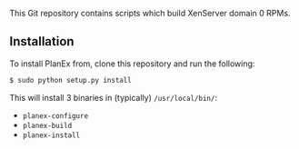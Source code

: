 This Git repository contains scripts which build XenServer domain 0 RPMs.

## Installation

To install PlanEx from, clone this repository and run the following:

```bash
$ sudo python setup.py install
```

This will install 3 binaries in (typically) `/usr/local/bin/`:

* `planex-configure`
* `planex-build`
* `planex-install`

